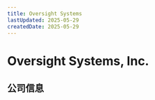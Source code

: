 ```yaml
---
title: Oversight Systems
lastUpdated: 2025-05-29
createdDate: 2025-05-29
---
```


# Oversight Systems, Inc.

## 公司信息

<DirectHireCompanyTable state="georgia" city="atlanta" companyJsonFileName="oversight-systems" />

